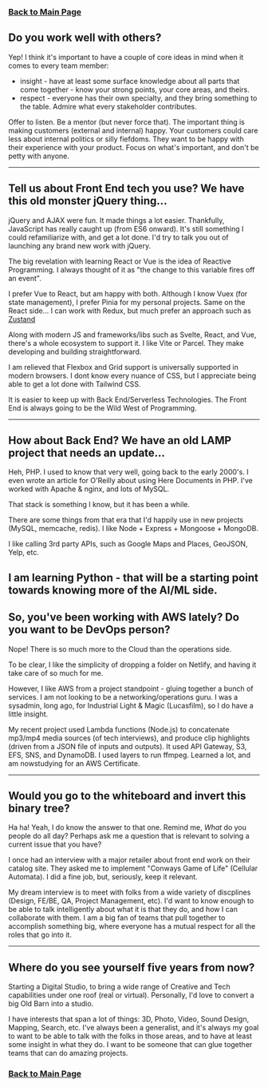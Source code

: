 ### [Back to Main Page](README.md)


## Do you work well with others?

Yep! I think it's important to have a couple of core ideas in mind when it comes to every team member:

* insight - have at least some surface knowledge about all parts that come together - know your strong points, your core areas, and theirs.
* respect - everyone has their own specialty, and they bring something to the table.  Admire what every stakeholder contributes.


Offer to listen.  Be a mentor (but never force that).  The important thing is making customers (external and internal) happy.  Your customers could care less about internal politics or silly fiefdoms.  They want to be happy with their experience with your product.  Focus on what's important, and don't be petty with anyone.

----

## Tell us about Front End tech you use?  We have this old monster jQuery thing...

jQuery and AJAX were fun.  It made things a lot easier.  Thankfully, JavaScript has really caught up (from ES6 onward).  It's still something I could refamiliarize with, and get a lot done.  I'd try to talk you out of launching any brand new work with jQuery.

The big revelation with learning React or Vue is the idea of Reactive Programming.  I always thought of it as "the change to this variable fires off an event".

I prefer Vue to React, but am happy with both.  Although I know Vuex (for state management), I prefer Pinia for my personal projects. Same on the React side... I can work with Redux, but much prefer an approach such as [Zustand](https://zustand.surge.sh/)

Along with modern JS and frameworks/libs such as Svelte, React, and Vue, there's a whole ecosystem to support it. I like Vite or Parcel.  They make developing and building straightforward.

I am relieved that Flexbox and Grid support is universally supported in modern browsers. I dont know every nuance of CSS, but I appreciate being able to get a lot done with Tailwind CSS.

It is easier to keep up with Back End/Serverless Technologies.  The Front End is always going to be the Wild West of Programming.

----


## How about Back End?  We have an old LAMP project that needs an update...

Heh, PHP.  I used to know that very well, going back to the early 2000's.  I even wrote an article for O'Reilly about using Here Documents in PHP.  I've worked with Apache & nginx, and lots of MySQL.

That stack is something I know, but it has been a while.  

There are some things from that era that I'd happily use in new projects (MySQL, memcache, redis).  I like Node + Express + Mongoose + MongoDB.

I like calling 3rd party APIs, such as Google Maps and Places, GeoJSON, Yelp, etc.

I am learning Python - that will be a starting point towards knowing more of the AI/ML side.
----

## So, you've been working with AWS lately?  Do you want to be DevOps person?

Nope!  There is so much more to the Cloud than the operations side.

To be clear, I like the simplicity of dropping a folder on Netlify, and having it take care of so much for me.

However, I like AWS from a project standpoint - gluing together a bunch of services.  I am not looking to be a networking/operations guru.  I was a sysadmin, long ago, for Industrial Light & Magic (Lucasfilm), so I do have a little insight.

My recent project used Lambda functions (Node.js) to concatenate mp3/mp4 media sources (of tech interviews), and produce clip highlights (driven from a JSON file of inputs and outputs). It used API Gateway, S3, EFS, SNS, and DynamoDB.  I used layers to run ffmpeg.  Learned a lot, and am nowstudying for an AWS Certificate.

----

## Would you go to the whiteboard and invert this binary tree?

Ha ha!  Yeah, I do know the answer to that one.  Remind me, *What* do you people do all day?  Perhaps ask me a question that is relevant to solving a current issue that you have?

I once had an interview with a major retailer about front end work on their catalog site.  They asked me to implement "Conways Game of Life" (Cellular Automata).  I did a fine job, but, seriously, keep it relevant.

My dream interview is to meet with folks from a wide variety of discplines (Design, FE/BE, QA, Project Management, etc).  I'd want to know enough to be able to talk intelligently about what it is that they do, and how I can collaborate with them.  I am a big fan of teams that pull together to accomplish something big, where everyone has a mutual respect for all the roles that go into it.

----


## Where do you see yourself five years from now?

Starting a Digital Studio, to bring a wide range of Creative and Tech capabilities under one roof (real or virtual).  Personally, I'd love to convert a big Old Barn into a studio.

I have interests that span a lot of things: 3D, Photo, Video, Sound Design, Mapping, Search, etc.  I've always been a generalist, and it's always my goal to want to be able to talk with the folks in those areas, and to have at least some insight in what they do.  I want to be someone that can glue together teams that can do amazing projects.



### [Back to Main Page](README.md)